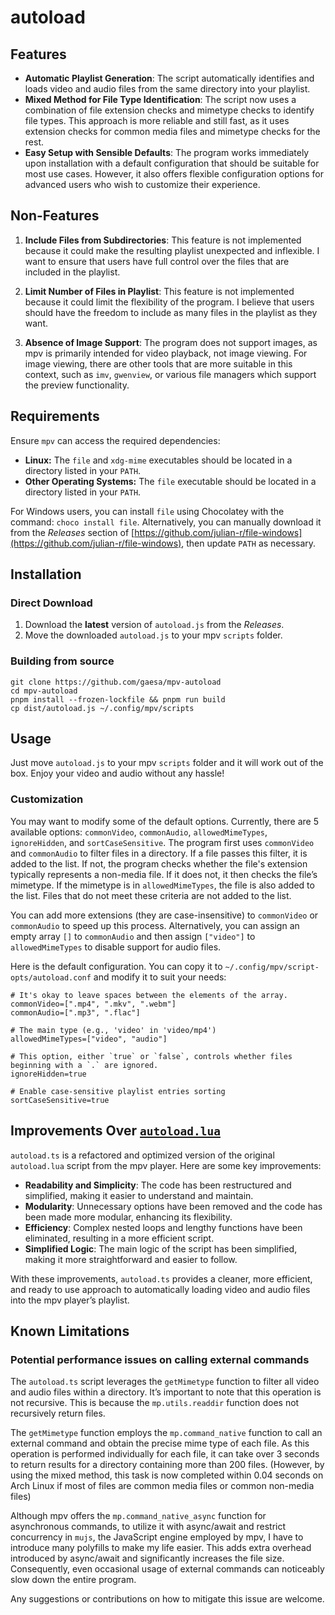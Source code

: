 # autoload

## Features

- **Automatic Playlist Generation**: The script automatically identifies and loads video and audio files from the same directory into your playlist.
- **Mixed Method for File Type Identification**: The script now uses a combination of file extension checks and mimetype checks to identify file types. This approach is more reliable and still fast, as it uses extension checks for common media files and mimetype checks for the rest.
- **Easy Setup with Sensible Defaults**: The program works immediately upon installation with a default configuration that should be suitable for most use cases. However, it also offers flexible configuration options for advanced users who wish to customize their experience.

## Non-Features

1. **Include Files from Subdirectories**: This feature is not implemented because it could make the resulting playlist unexpected and inflexible. I want to ensure that users have full control over the files that are included in the playlist.

2. **Limit Number of Files in Playlist**: This feature is not implemented because it could limit the flexibility of the program. I believe that users should have the freedom to include as many files in the playlist as they want.

3. **Absence of Image Support**: The program does not support images, as mpv is primarily intended for video playback, not image viewing. For image viewing, there are other tools that are more suitable in this context, such as `imv`, `gwenview`, or various file managers which support the preview functionality.

## Requirements

Ensure `mpv` can access the required dependencies:

- **Linux:** The `file` and `xdg-mime` executables should be located in a directory listed in your `PATH`.
- **Other Operating Systems:** The `file` executable should be located in a directory listed in your `PATH`.

For Windows users, you can install `file` using Chocolatey with the command: `choco install file`. Alternatively, you can manually download it from the _Releases_ section of [https://github.com/julian-r/file-windows](https://github.com/julian-r/file-windows), then update `PATH` as necessary.

## Installation

### Direct Download

1. Download the **latest** version of `autoload.js` from the _Releases_.
2. Move the downloaded `autoload.js` to your mpv `scripts` folder.

### Building from source

```shell
git clone https://github.com/gaesa/mpv-autoload
cd mpv-autoload
pnpm install --frozen-lockfile && pnpm run build
cp dist/autoload.js ~/.config/mpv/scripts
```

## Usage

Just move `autoload.js` to your mpv `scripts` folder and it will work out of the box. Enjoy your video and audio without any hassle!

### Customization

You may want to modify some of the default options. Currently, there are 5 available options: `commonVideo`, `commonAudio`, `allowedMimeTypes`, `ignoreHidden`, and `sortCaseSensitive`. The program first uses `commonVideo` and `commonAudio` to filter files in a directory. If a file passes this filter, it is added to the list. If not, the program checks whether the file's extension typically represents a non-media file. If it does not, it then checks the file’s mimetype. If the mimetype is in `allowedMimeTypes`, the file is also added to the list. Files that do not meet these criteria are not added to the list.

You can add more extensions (they are case-insensitive) to `commonVideo` or `commonAudio` to speed up this process. Alternatively, you can assign an empty array `[]` to `commonAudio` and then assign `["video"]` to `allowedMimeTypes` to disable support for audio files.

Here is the default configuration. You can copy it to `~/.config/mpv/script-opts/autoload.conf` and modify it to suit your needs:

```
# It's okay to leave spaces between the elements of the array.
commonVideo=[".mp4", ".mkv", ".webm"]
commonAudio=[".mp3", ".flac"]

# The main type (e.g., 'video' in 'video/mp4')
allowedMimeTypes=["video", "audio"]

# This option, either `true` or `false`, controls whether files beginning with a `.` are ignored.
ignoreHidden=true

# Enable case-sensitive playlist entries sorting
sortCaseSensitive=true
```

## Improvements Over [ `autoload.lua` ](https://github.com/mpv-player/mpv/blob/master/TOOLS/lua/autoload.lua)

`autoload.ts` is a refactored and optimized version of the original `autoload.lua` script from the mpv player. Here are some key improvements:

- **Readability and Simplicity**: The code has been restructured and simplified, making it easier to understand and maintain.
- **Modularity**: Unnecessary options have been removed and the code has been made more modular, enhancing its flexibility.
- **Efficiency**: Complex nested loops and lengthy functions have been eliminated, resulting in a more efficient script.
- **Simplified Logic**: The main logic of the script has been simplified, making it more straightforward and easier to follow.

With these improvements, `autoload.ts` provides a cleaner, more efficient, and ready to use approach to automatically loading video and audio files into the mpv player’s playlist.

## Known Limitations

### Potential performance issues on calling external commands

The `autoload.ts` script leverages the `getMimetype` function to filter all video and audio files within a directory. It’s important to note that this operation is not recursive. This is because the `mp.utils.readdir` function does not recursively return files.

The `getMimetype` function employs the `mp.command_native` function to call an external command and obtain the precise mime type of each file. As this operation is performed individually for each file, it can take over 3 seconds to return results for a directory containing more than 200 files. (However, by using the mixed method, this task is now completed within 0.04 seconds on Arch Linux if most of files are common media files or common non-media files)

Although mpv offers the `mp.command_native_async` function for asynchronous commands, to utilize it with async/await and restrict concurrency in `mujs`, the JavaScript engine employed by mpv, I have to introduce many polyfills to make my life easier. This adds extra overhead introduced by async/await and significantly increases the file size. Consequently, even occasional usage of external commands can noticeably slow down the entire program.

Any suggestions or contributions on how to mitigate this issue are welcome.
